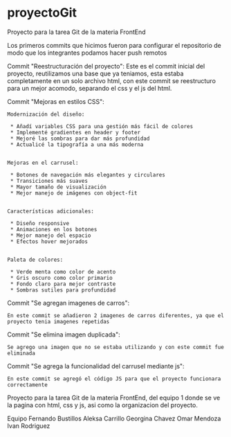 # proyectoGit
Proyecto para la tarea Git de la materia FrontEnd

Los primeros commits que hicimos fueron para configurar el repositorio de modo que los integrantes podamos hacer push remotos

Commit "Reestructuración del proyecto": Este es el commit inicial del proyecto, reutilizamos una base que ya teniamos, esta estaba completamente en un solo archivo html, con este commit se reestructuro para un mejor acomodo, separando el css y el js del html.

Commit "Mejoras en estilos CSS":

    Modernización del diseño:

     * Añadí variables CSS para una gestión más fácil de colores
     * Implementé gradientes en header y footer
     * Mejoré las sombras para dar más profundidad
     * Actualicé la tipografía a una más moderna


    Mejoras en el carrusel:

     * Botones de navegación más elegantes y circulares
     * Transiciones más suaves
     * Mayor tamaño de visualización
     * Mejor manejo de imágenes con object-fit


    Características adicionales:

     * Diseño responsive
     * Animaciones en los botones
     * Mejor manejo del espacio
     * Efectos hover mejorados


    Paleta de colores:

     * Verde menta como color de acento
     * Gris oscuro como color primario
     * Fondo claro para mejor contraste
     * Sombras sutiles para profundidad

Commit "Se agregan imagenes de carros":

    En este commit se añadieron 2 imagenes de carros diferentes, ya que el proyecto tenia imagenes repetidas

Commit "Se elimina imagen duplicada":

    Se agrego una imagen que no se estaba utilizando y con este commit fue eliminada

Commit "Se agrega la funcionalidad del carrusel mediante js":

    En este commit se agregó el código JS para que el proyecto funcionara correctamente

Proyecto para la tarea Git de la materia FrontEnd, del equipo 1 donde se ve la pagina con html, css y js, asi como la organizacion del proyecto.

Equipo
Fernando Bustillos
Aleksa Carrillo
Georgina Chavez
Omar Mendoza 
Ivan Rodriguez
